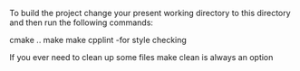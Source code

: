 To build the project change your present working directory to this directory and then run the following commands:

cmake .. 
make 
make cpplint -for style checking

If you ever need to clean up some files make clean is always an option